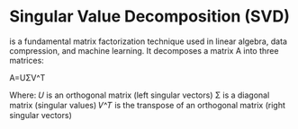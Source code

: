 # Singular Value Decomposition (SVD)

is a fundamental matrix factorization technique used in linear algebra, data compression, and machine learning. It decomposes a matrix A into three matrices:

A=UΣV^T

Where:
𝑈 is an orthogonal matrix (left singular vectors)
Σ is a diagonal matrix (singular values)
𝑉^𝑇 is the transpose of an orthogonal matrix (right singular vectors)
